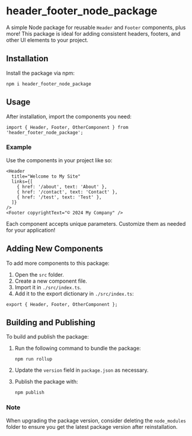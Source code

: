 # header_footer_node_package

A simple Node package for reusable `Header` and `Footer` components, plus more! This package is ideal for adding consistent headers, footers, and other UI elements to your project.

## Installation

Install the package via npm:

```
npm i header_footer_node_package
```

## Usage

After installation, import the components you need:

```
import { Header, Footer, OtherComponent } from 'header_footer_node_package';
```

### Example

Use the components in your project like so:

```
<Header
  title="Welcome to My Site"
  links={[
    { href: '/about', text: 'About' },
    { href: '/contact', text: 'Contact' },
    { href: '/test', text: 'Test' },
  ]}
/>
<Footer copyrightText="© 2024 My Company" />
```

Each component accepts unique parameters. Customize them as needed for your application!

## Adding New Components

To add more components to this package:

1. Open the `src` folder.
2. Create a new component file.
3. Import it in `./src/index.ts`.
4. Add it to the export dictionary in `./src/index.ts`:

```
export { Header, Footer, OtherComponent };
```

## Building and Publishing

To build and publish the package:

1. Run the following command to bundle the package:

   ```
   npm run rollup
   ```

2. Update the `version` field in `package.json` as necessary.
3. Publish the package with:

   ```
   npm publish
   ```

### Note

When upgrading the package version, consider deleting the `node_modules` folder to ensure you get the latest package version after reinstallation.
